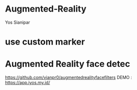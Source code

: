 # Augmented-Reality

Yos Sianipar
# use custom marker


# Augmented Reality face detec
https://github.com/vianpr0/augmentedrealityfacefilters
DEMO : https://app.iyos.my.id/
